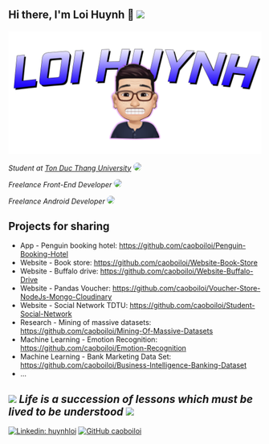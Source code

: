 
<h2> 
  
  Hi there, I'm Loi Huynh 👋 
  <img src="https://media.giphy.com/media/mGcNjsfWAjY5AEZNw6/giphy.gif" width="50"> 

</h2>

![Avatar](Image/avatar.png)

<p>
  <em>
    Student at <a href="https://www.tdtu.edu.vn/trang-chu">Ton Duc Thang University</a>
    <img src="https://media.giphy.com/media/fYSnHlufseco8Fh93Z/giphy.gif" width="30" style="border-radius:50%;-moz-border-radius:50%;-webkit-border-radius:50%;">
  </em>
</p>

<p>
  <em>
    Freelance Front-End Developer
    <img src="https://media.giphy.com/media/1fhj2FW0661V3Nb2Me/giphy.gif" width="30" style="border-radius:50%;-moz-border-radius:50%;-webkit-border-radius:50%;">
  </em>
</p>

<p>
  <em>
    Freelance Android Developer
    <img src="https://media.giphy.com/media/1fhj2FW0661V3Nb2Me/giphy.gif" width="30" style="border-radius:50%;-moz-border-radius:50%;-webkit-border-radius:50%;">
  </em>
</p>

<h2>
  Projects for sharing
</h2>

* App - Penguin booking hotel: https://github.com/caoboiloi/Penguin-Booking-Hotel
* Website - Book store: https://github.com/caoboiloi/Website-Book-Store
* Website - Buffalo drive: https://github.com/caoboiloi/Website-Buffalo-Drive
* Website - Pandas Voucher: https://github.com/caoboiloi/Voucher-Store-NodeJs-Mongo-Cloudinary
* Website - Social Network TDTU: https://github.com/caoboiloi/Student-Social-Network
* Research - Mining of massive datasets: https://github.com/caoboiloi/Mining-Of-Massive-Datasets
* Machine Learning - Emotion Recognition: https://github.com/caoboiloi/Emotion-Recognition
* Machine Learning - Bank Marketing Data Set: https://github.com/caoboiloi/Business-Intelligence-Banking-Dataset
* ...

<h2>
  <img src="http://nhanvanblog.com/upload/1517/fck/checkbookpenwritingchec_zps72a4e20e(2).gif" width="50">
  <i>Life is a succession of lessons which must be lived to be understood</i>
  <img src="http://nhanvanblog.com/upload/1517/fck/checkbookpenwritingchec_zps72a4e20e(2).gif" width="50">
</h2>

[![Linkedin: huynhloi](https://img.shields.io/badge/-loihuynh262-blue?style=flat-square&logo=Linkedin&logoColor=white&link=https://www.linkedin.com/in/loihuynh262/)](https://www.linkedin.com/in/loihuynh262/)
[![GitHub caoboiloi](https://img.shields.io/github/followers/caoboiloi?label=follow&style=social)](https://github.com/caoboiloi)
